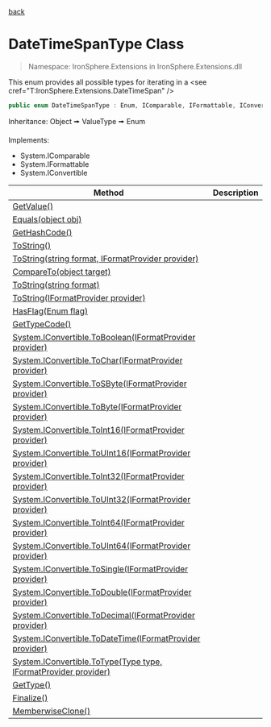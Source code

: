 ﻿[back](/IronSphere.Extensions/types)

# DateTimeSpanType Class

> Namespace: IronSphere.Extensions in  IronSphere.Extensions.dll

This enum provides all possible types for iterating in a &lt;see cref=&quot;T:IronSphere.Extensions.DateTimeSpan&quot; /&gt;

```csharp
public enum DateTimeSpanType : Enum, IComparable, IFormattable, IConvertible
```
Inheritance: Object &#129050; ValueType &#129050; Enum


Implements:

* System.IComparable
* System.IFormattable
* System.IConvertible



| Method | Description |
| --- | --- |
| [GetValue()](DateTimeSpanType_GetValue()) |  |
| [Equals(object obj)](DateTimeSpanType_Equals(Object)) |  |
| [GetHashCode()](DateTimeSpanType_GetHashCode()) |  |
| [ToString()](DateTimeSpanType_ToString()) |  |
| [ToString(string format, IFormatProvider provider)](DateTimeSpanType_ToString(String,IFormatProvider)) |  |
| [CompareTo(object target)](DateTimeSpanType_CompareTo(Object)) |  |
| [ToString(string format)](DateTimeSpanType_ToString(String)) |  |
| [ToString(IFormatProvider provider)](DateTimeSpanType_ToString(IFormatProvider)) |  |
| [HasFlag(Enum flag)](DateTimeSpanType_HasFlag(Enum)) |  |
| [GetTypeCode()](DateTimeSpanType_GetTypeCode()) |  |
| [System.IConvertible.ToBoolean(IFormatProvider provider)](DateTimeSpanType_System.IConvertible.ToBoolean(IFormatProvider)) |  |
| [System.IConvertible.ToChar(IFormatProvider provider)](DateTimeSpanType_System.IConvertible.ToChar(IFormatProvider)) |  |
| [System.IConvertible.ToSByte(IFormatProvider provider)](DateTimeSpanType_System.IConvertible.ToSByte(IFormatProvider)) |  |
| [System.IConvertible.ToByte(IFormatProvider provider)](DateTimeSpanType_System.IConvertible.ToByte(IFormatProvider)) |  |
| [System.IConvertible.ToInt16(IFormatProvider provider)](DateTimeSpanType_System.IConvertible.ToInt16(IFormatProvider)) |  |
| [System.IConvertible.ToUInt16(IFormatProvider provider)](DateTimeSpanType_System.IConvertible.ToUInt16(IFormatProvider)) |  |
| [System.IConvertible.ToInt32(IFormatProvider provider)](DateTimeSpanType_System.IConvertible.ToInt32(IFormatProvider)) |  |
| [System.IConvertible.ToUInt32(IFormatProvider provider)](DateTimeSpanType_System.IConvertible.ToUInt32(IFormatProvider)) |  |
| [System.IConvertible.ToInt64(IFormatProvider provider)](DateTimeSpanType_System.IConvertible.ToInt64(IFormatProvider)) |  |
| [System.IConvertible.ToUInt64(IFormatProvider provider)](DateTimeSpanType_System.IConvertible.ToUInt64(IFormatProvider)) |  |
| [System.IConvertible.ToSingle(IFormatProvider provider)](DateTimeSpanType_System.IConvertible.ToSingle(IFormatProvider)) |  |
| [System.IConvertible.ToDouble(IFormatProvider provider)](DateTimeSpanType_System.IConvertible.ToDouble(IFormatProvider)) |  |
| [System.IConvertible.ToDecimal(IFormatProvider provider)](DateTimeSpanType_System.IConvertible.ToDecimal(IFormatProvider)) |  |
| [System.IConvertible.ToDateTime(IFormatProvider provider)](DateTimeSpanType_System.IConvertible.ToDateTime(IFormatProvider)) |  |
| [System.IConvertible.ToType(Type type, IFormatProvider provider)](DateTimeSpanType_System.IConvertible.ToType(Type,IFormatProvider)) |  |
| [GetType()](DateTimeSpanType_GetType()) |  |
| [Finalize()](DateTimeSpanType_Finalize()) |  |
| [MemberwiseClone()](DateTimeSpanType_MemberwiseClone()) |  |

